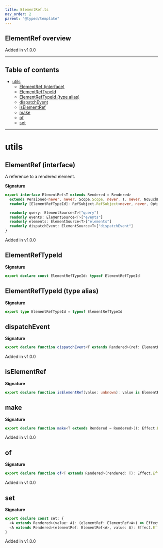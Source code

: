 ```yaml
---
title: ElementRef.ts
nav_order: 2
parent: "@typed/template"
---
```


## ElementRef overview

Added in v1.0.0

---

<h2 class="text-delta">Table of contents</h2>

- [utils](#utils)
  - [ElementRef (interface)](#elementref-interface)
  - [ElementRefTypeId](#elementreftypeid)
  - [ElementRefTypeId (type alias)](#elementreftypeid-type-alias)
  - [dispatchEvent](#dispatchevent)
  - [isElementRef](#iselementref)
  - [make](#make)
  - [of](#of)
  - [set](#set)

---

# utils

## ElementRef (interface)

A reference to a rendered element.

**Signature**

```ts
export interface ElementRef<T extends Rendered = Rendered>
  extends Versioned<never, never, Scope.Scope, never, T, never, NoSuchElementException, T> {
  readonly [ElementRefTypeId]: RefSubject.RefSubject<never, never, Option.Option<T>>

  readonly query: ElementSource<T>["query"]
  readonly events: ElementSource<T>["events"]
  readonly elements: ElementSource<T>["elements"]
  readonly dispatchEvent: ElementSource<T>["dispatchEvent"]
}
```

Added in v1.0.0

## ElementRefTypeId

**Signature**

```ts
export declare const ElementRefTypeId: typeof ElementRefTypeId
```

## ElementRefTypeId (type alias)

**Signature**

```ts
export type ElementRefTypeId = typeof ElementRefTypeId
```

## dispatchEvent

**Signature**

```ts
export declare function dispatchEvent<T extends Rendered>(ref: ElementRef<T>, event: Event)
```

Added in v1.0.0

## isElementRef

**Signature**

```ts
export declare function isElementRef(value: unknown): value is ElementRef
```

## make

**Signature**

```ts
export declare function make<T extends Rendered = Rendered>(): Effect.Effect<ElementRef<T>, never, Scope.Scope>
```

Added in v1.0.0

## of

**Signature**

```ts
export declare function of<T extends Rendered>(rendered: T): Effect.Effect<ElementRef<T>, never, Scope.Scope>
```

Added in v1.0.0

## set

**Signature**

```ts
export declare const set: {
  <A extends Rendered>(value: A): (elementRef: ElementRef<A>) => Effect.Effect<A, never, never>
  <A extends Rendered>(elementRef: ElementRef<A>, value: A): Effect.Effect<A, never, never>
}
```

Added in v1.0.0
